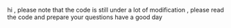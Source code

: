 hi , please note that the code is still under a lot of modification , 
please read the code and prepare your questions 
have a good day 
